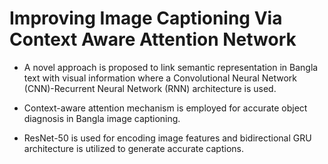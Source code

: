 # Improving Image Captioning Via Context Aware Attention Network

* A novel approach is proposed to link semantic representation in Bangla text with visual information
where a Convolutional Neural Network (CNN)-Recurrent Neural Network (RNN) architecture is used.

* Context-aware attention mechanism is employed for accurate object diagnosis in Bangla image captioning.

* ResNet-50 is used for encoding image features and bidirectional GRU architecture is utilized to generate accurate captions.
